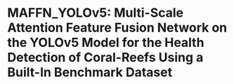 # MAFFN_YOLOv5: Multi-Scale Attention Feature Fusion Network on the YOLOv5 Model for the Health Detection of Coral-Reefs Using a Built-In Benchmark Dataset


